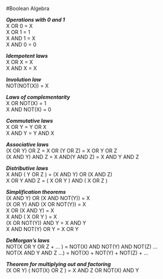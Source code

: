#Boolean Algebra  

___Operations with 0 and 1___  
X OR 0 = X  
X OR 1 = 1  
X AND 1 = X  
X AND 0 = 0  

___Idempotent laws___  
X OR X = X  
X AND X = X  

___Involution law___  
NOT(NOT(X)) = X  

___Laws of complementarity___  
X OR NOT(X) = 1   
X AND NOT(X) = 0  

___Commutative laws___  
X OR Y = Y OR X  
X AND Y = Y AND X  

___Associative laws___  
(X OR Y) OR Z = X OR (Y OR Z) = X OR Y OR Z  
(X AND Y) AND Z = X AND(Y AND Z) = X AND Y AND Z  

___Distributive laws___  
X AND ( Y OR Z ) = (X AND Y) OR (X AND Z)  
X OR Y AND Z = ( X OR Y ) AND ( X OR Z )  

___Simplification theorems___  
(X AND Y) OR (X AND NOT(Y)) = X  
(X OR Y) AND (X OR NOT(Y)) = X  
X OR (X AND Y) = X  
X AND ( X OR Y ) = X  
(X OR NOT(Y)) AND Y = X AND Y  
X AND NOT(Y) OR Y = X OR Y  

___DeMorgan’s laws___  
NOT(X OR Y OR Z + … ) = NOT(X) AND NOT(Y) AND NOT(Z) …  
NOT(X AND Y AND Z …) = NOT(X) + NOT(Y) + NOT(Z) + …  

___Theorem for multiplying out and factoring___  
(X OR Y) ( NOT(X) OR Z ) = X AND Z OR NOT(X) AND Y  
